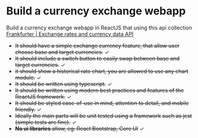 # Build a currency exchange webapp

Build a currency exchange webapp in ReactJS that using this api collection [Frankfurter | Exchange rates and currency data API](https://frankfurter.dev/)

- ~~It should have a simple exchange currency feature, that allow user choose base and target currencies.~~ &check;
- ~~It should include a switch button to easily swap between base and target currencies.~~ &check;
- ~~it should show a historical rate chart, you are allowed to use any chart module.~~ &check;
- ~~It should be written using typescript.~~ &check;
- ~~It should be written using modern best practices and features of the ReactJS framework.~~ &check;
- ~~It should be styled ease-of-use in mind, attention to detail, and mobile friendly.~~ &check;
- ~~Ideally the main parts will be unit tested using a framework such as jest (simple tests are fine).~~ &check;
- ~~**No ui libraries** allow, eg: React Bootstrap, Core UI~~ &check;
